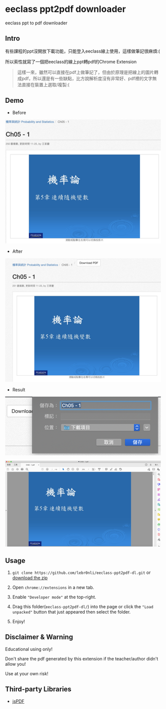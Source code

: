 # eeclass ppt2pdf downloader

eeclass ppt to pdf downloader

## Intro

有些課程的ppt沒開放下載功能，只能登入eeclass線上使用，這樣做筆記很麻煩:(

所以索性就寫了一個把eeclass的線上ppt轉pdf的Chrome Extension

> 這樣一來，雖然可以直接在pdf上做筆記了，但由於原理是把線上的圖片轉成pdf，所以還是有一些缺點，比方說解析度沒有非常好、pdf裡的文字無法直接在裝置上選取/複製:(

## Demo

- Before

![1](/demo/Before.png)

- After

![1](/demo/After.png)

- Result

![1](/demo/Result1.png)

![1](/demo/Result2.png)

## Usage

1. `git clone https://github.com/lebr0nli/eeclass-ppt2pdf-dl.git` or [download the zip](https://github.com/lebr0nli/eeclass-ppt2pdf-dl/archive/refs/heads/main.zip)

2. Open `chrome://extensions` in a new tab.

3. Enable `"Developer mode"` at the top-right.

4. Drag this folder(`eeclass-ppt2pdf-dl/`) into the page or click the `"Load unpacked"` button that just appeared then select the folder.

5. Enjoy!

## Disclaimer & Warning

Educational using only!

Don't share the pdf generated by this extension if the teacher/author didn't allow you!

Use at your own risk!

## Third-party Libraries

- [jsPDF](https://github.com/parallax/jsPDF)
